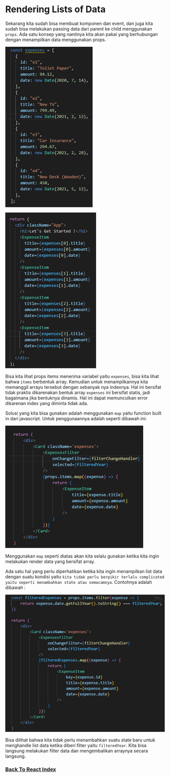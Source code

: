 # Rendering Lists of Data

Sekarang kita sudah bisa membuat komponen dan event, dan juga kita sudah bisa melakukan passing data dari parent ke child menggunakan `props`. Ada satu konsep yang nantinya kita akan pakai yang berhubungan dengan menampilkan data menggunakan props.

![Expense Item](../../images/expense-item.png)

![Expense Item Using Props](../../images/expense-item-using-props.png)

Bisa kita lihat props items menerima variabel yaitu `expenses`, bisa kita lihat bahwa `items` berbentuk array. Kemudian untuk menampilkannya kita memanggil arrayu tersebut dengan sebanyak nya indexnya. Hal ini bersifat tidak praktis dikarenakan bentuk array `expenses` ini bersifat statis, jadi bagaimana jika bentuknya dinamis. Hal ini dapat memunculkan error dikarenan index yang diminta tidak ada.

Solusi yang kita bisa gunakan adalah menggunakan `map` yaitu function built in dari javascript. Untuk penggunaannya adalah seperti dibawah ini:

![Expense Item Using Maps](../../images/using-map-for-expenses.png)

Menggunakan `map` seperti diatas akan kita selalu gunakan ketika kita ingin melakukan render data yang bersifat array.

Ada satu hal yang perlu diperhatikan ketika kita ingin menampilkan list data dengan suatu kondisi yaitu `kita tidak perlu berpikir terlalu complicated yaitu seperti menambahkan state atau semacamnya`. Contohnya adalah dibawah :

![Filtered Expenses List](../../images/filtered-expenses-list.png)

Bisa dilihat bahwa kita tidak perlu menambahkan suatu state baru untuk menghandle list data ketika diberi filter yaitu `filteredYear`. Kita bisa langsung melakukan filter data dan mengembalikan arraynya secara langsung.

### [Back To React Index](../../README.md)



